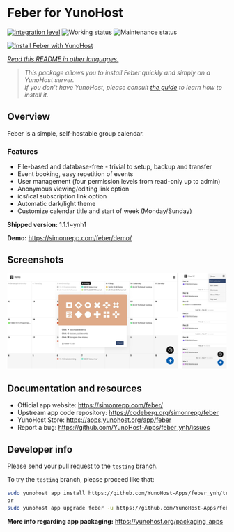 <!--
N.B.: This README was automatically generated by <https://github.com/YunoHost/apps/tree/master/tools/readme_generator>
It shall NOT be edited by hand.
-->

# Feber for YunoHost

[![Integration level](https://dash.yunohost.org/integration/feber.svg)](https://ci-apps.yunohost.org/ci/apps/feber/) ![Working status](https://ci-apps.yunohost.org/ci/badges/feber.status.svg) ![Maintenance status](https://ci-apps.yunohost.org/ci/badges/feber.maintain.svg)

[![Install Feber with YunoHost](https://install-app.yunohost.org/install-with-yunohost.svg)](https://install-app.yunohost.org/?app=feber)

*[Read this README in other languages.](./ALL_README.md)*

> *This package allows you to install Feber quickly and simply on a YunoHost server.*  
> *If you don't have YunoHost, please consult [the guide](https://yunohost.org/install) to learn how to install it.*

## Overview

Feber is a simple, self-hostable group calendar.

### Features

- File-based and database-free - trivial to setup, backup and transfer
- Event booking, easy repetition of events
- User management (four permission levels from read-only up to admin)
- Anonymous viewing/editing link option
- ics/ical subscription link option
- Automatic dark/light theme
- Customize calendar title and start of week (Monday/Sunday)


**Shipped version:** 1.1.1~ynh1

**Demo:** <https://simonrepp.com/feber/demo/>

## Screenshots

![Screenshot of Feber](./doc/screenshots/screenshot.png)

## Documentation and resources

- Official app website: <https://simonrepp.com/feber/>
- Upstream app code repository: <https://codeberg.org/simonrepp/feber>
- YunoHost Store: <https://apps.yunohost.org/app/feber>
- Report a bug: <https://github.com/YunoHost-Apps/feber_ynh/issues>

## Developer info

Please send your pull request to the [`testing` branch](https://github.com/YunoHost-Apps/feber_ynh/tree/testing).

To try the `testing` branch, please proceed like that:

```bash
sudo yunohost app install https://github.com/YunoHost-Apps/feber_ynh/tree/testing --debug
or
sudo yunohost app upgrade feber -u https://github.com/YunoHost-Apps/feber_ynh/tree/testing --debug
```

**More info regarding app packaging:** <https://yunohost.org/packaging_apps>
